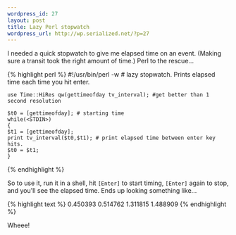 ```yaml
--- 
wordpress_id: 27
layout: post
title: Lazy Perl stopwatch
wordpress_url: http://wp.serialized.net/?p=27
---
```

I needed a quick stopwatch to give me elapsed time on an event. (Making sure a transit took the right amount of time.) Perl to the rescue...

{% highlight perl %}
    #!/usr/bin/perl -w
    # lazy stopwatch. Prints elapsed time each time you hit enter.

    use Time::HiRes qw(gettimeofday tv_interval); #get better than 1 second resolution

    $t0 = [gettimeofday]; # starting time
    while(<STDIN>)
    {
    $t1 = [gettimeofday];
    print tv_interval($t0,$t1); # print elapsed time between enter key hits.
    $t0 = $t1;
    }
{% endhighlight %}


So to use it, run it in a shell, hit `[Enter]` to start timing, `[Enter]` again to stop, and you'll see the elapsed time. Ends up looking something like...

{% highlight text %}
    0.450393
    0.514762
    1.311815
    1.488909
{% endhighlight %}


Wheee!
